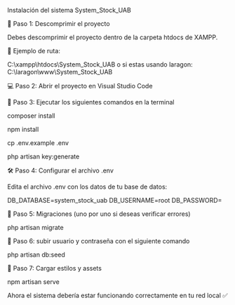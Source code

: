  Instalación del sistema System_Stock_UAB

📁 Paso 1: Descomprimir el proyecto

Debes descomprimir el proyecto dentro de la carpeta htdocs de XAMPP.

📍 Ejemplo de ruta:

C:\xampp\htdocs\System_Stock_UAB 
o si estas usando laragon:
C:\laragon\www\System_Stock_UAB

💻 Paso 2: Abrir el proyecto en Visual Studio Code

💬 Paso 3: Ejecutar los siguientes comandos en la terminal

composer install

npm install

cp .env.example .env

php artisan key:generate

🛠️ Paso 4: Configurar el archivo .env

Edita el archivo .env con los datos de tu base de datos:

DB_DATABASE=system_stock_uab
DB_USERNAME=root
DB_PASSWORD=

🧱 Paso 5: Migraciones (uno por uno si deseas verificar errores)

php artisan migrate

🚀 Paso 6: subir usuario y contraseña con el siguiente comando

php artisan db:seed

🎨 Paso 7: Cargar estilos y assets

npm artisan serve

Ahora el sistema debería estar funcionando correctamente en tu red local ✅
